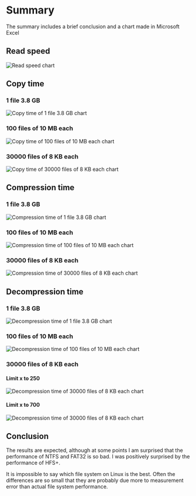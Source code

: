 # Summary
The summary includes a brief conclusion and a chart made in Microsoft Excel

## Read speed
![Read speed chart](./charts/read_speed.png)

## Copy time

### 1 file 3.8 GB
![Copy time of 1 file 3.8 GB chart](./charts/copy_time_of_1_file_3_8_GB.png)

### 100 files of 10 MB each
![Copy time of 100 files of 10 MB each chart](./charts/copy_time_of_100_files_of_10_MB_each.png)

### 30000 files of 8 KB each
![Copy time of 30000 files of 8 KB each chart](./charts/copy_time_of_30000_files_of_8_KB_each.png)

## Compression time

### 1 file 3.8 GB
![Compression time of 1 file 3.8 GB chart](./charts/compression_time_of_one_file_3_8_GB.png)

### 100 files of 10 MB each
![Compression time of 100 files of 10 MB each chart](./charts/compression_time_of_100_files_of_10_MB_each.png)

### 30000 files of 8 KB each
![Compression time of 30000 files of 8 KB each chart](./charts/copy_time_of_30000_files_of_8_KB_each.png)

## Decompression time

### 1 file 3.8 GB
![Decompression time of 1 file 3.8 GB chart](./charts/decompression_time_1_file_3_8_GB.png)

### 100 files of 10 MB each
![Decompression time of 100 files of 10 MB each chart](./charts/decompression_time_of_100_files_of_10_MB_each.png)

### 30000 files of 8 KB each

#### Limit x to 250
![Decompression time of 30000 files of 8 KB each chart](./charts/decompression_time_of_30000_files_of_8_KB_each_limited_x_to_250.png)

#### Limit x to 700
![Decompression time of 30000 files of 8 KB each chart](./charts/decompression_time_of_30000_files_of_8_KB_each_limited_x_to_250.png)

## Conclusion
The results are expected, although at some points I am surprised that the performance of NTFS and FAT32 is so bad. I was positively surprised by the performance of HFS+.

It is impossible to say which file system on Linux is the best. Often the differences are so small that they are probably due more to measurement error than actual file system performance.